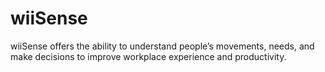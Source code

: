 # wiiSense
wiiSense offers the ability to understand people’s movements, needs, and make decisions to improve workplace experience and productivity.
